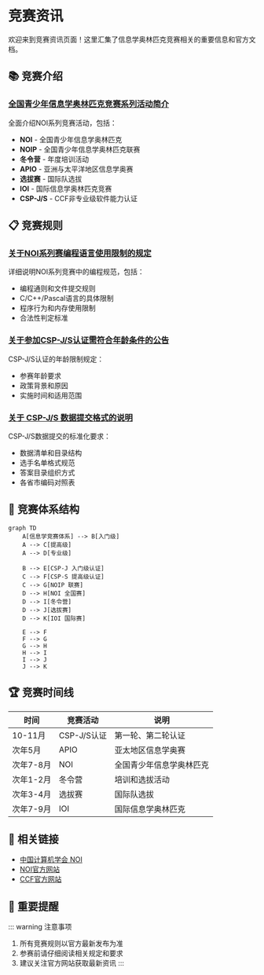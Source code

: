 # 竞赛资讯

欢迎来到竞赛资讯页面！这里汇集了信息学奥林匹克竞赛相关的重要信息和官方文档。

## 📚 竞赛介绍

### [全国青少年信息学奥林匹克竞赛系列活动简介](./全国青少年信息学奥林匹克竞赛系列活动简介.md)

全面介绍NOI系列竞赛活动，包括：
- **NOI** - 全国青少年信息学奥林匹克
- **NOIP** - 全国青少年信息学奥林匹克联赛  
- **冬令营** - 年度培训活动
- **APIO** - 亚洲与太平洋地区信息学奥赛
- **选拔赛** - 国际队选拔
- **IOI** - 国际信息学奥林匹克竞赛
- **CSP-J/S** - CCF非专业级软件能力认证

## 📋 竞赛规则

### [关于NOI系列赛编程语言使用限制的规定](./关于NOI系列赛编程语言使用限制的规定.md)

详细说明NOI系列竞赛中的编程规范，包括：
- 编程通则和文件提交规则
- C/C++/Pascal语言的具体限制
- 程序行为和内存使用限制
- 合法性判定标准

### [关于参加CSP-J/S认证需符合年龄条件的公告](./关于参加CSP-J_S认证需符合年龄条件的公告.md)

CSP-J/S认证的年龄限制规定：
- 参赛年龄要求
- 政策背景和原因
- 实施时间和适用范围

### [关于 CSP-J/S 数据提交格式的说明](./关于%20CSP-J_S%20数据提交格式的说明.md)

CSP-J/S数据提交的标准化要求：
- 数据清单和目录结构
- 选手名单格式规范
- 答案目录组织方式
- 各省市编码对照表

## 🎯 竞赛体系结构

```mermaid
graph TD
    A[信息学竞赛体系] --> B[入门级]
    A --> C[提高级]
    A --> D[专业级]
    
    B --> E[CSP-J 入门级认证]
    C --> F[CSP-S 提高级认证]
    C --> G[NOIP 联赛]
    D --> H[NOI 全国赛]
    D --> I[冬令营]
    D --> J[选拔赛]
    D --> K[IOI 国际赛]
    
    E --> F
    F --> G
    G --> H
    H --> I
    I --> J
    J --> K
```

## 🏆 竞赛时间线

| 时间 | 竞赛活动 | 说明 |
|------|----------|------|
| 10-11月 | CSP-J/S认证 | 第一轮、第二轮认证 |
| 次年5月 | APIO | 亚太地区信息学奥赛 |
| 次年7-8月 | NOI | 全国青少年信息学奥林匹克 |
| 次年1-2月 | 冬令营 | 培训和选拔活动 |
| 次年3-4月 | 选拔赛 | 国际队选拔 |
| 次年7-9月 | IOI | 国际信息学奥林匹克 |

## 🔗 相关链接

- [中国计算机学会 NOI](http://www.noi.cn/)
- [NOI官方网站](https://noi.cn/)
- [CCF官方网站](https://www.ccf.org.cn/)

## 📢 重要提醒

::: warning 注意事项
1. 所有竞赛规则以官方最新发布为准
2. 参赛前请仔细阅读相关规定和要求
3. 建议关注官方网站获取最新资讯
:::

